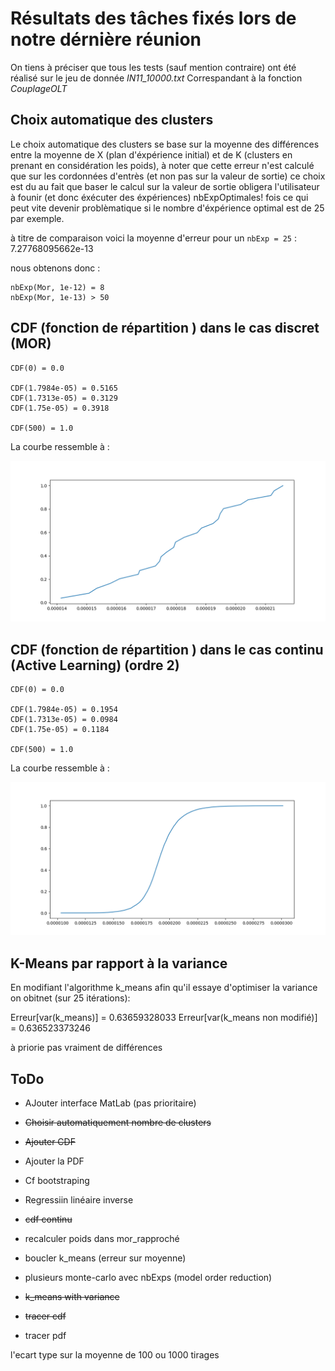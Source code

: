 # Résultats des tâches fixés lors de notre dérnière réunion

On tiens à préciser que tous les tests (sauf mention contraire) ont été réalisé sur le jeu de donnée _IN11_10000.txt_
Correspandant à la fonction _CouplageOLT_

## Choix automatique des clusters

Le choix automatique des clusters se base sur la moyenne des différences entre la moyenne de X (plan d'éxpérience initial)
 et de K (clusters en prenant en considération les poids), à noter que cette erreur n'est calculé 
 que sur les cordonnées d'entrès (et non pas sur la valeur de sortie) ce choix est du au fait que
baser le calcul sur la valeur de sortie obligera l'utilisateur à founir (et donc éxécuter des éxpériences) nbExpOptimales! fois 
ce qui peut vite devenir problèmatique si le nombre d'éxpérience optimal est de 25 par exemple.
 
à titre de comparaison voici la moyenne d'erreur pour un `nbExp = 25` : 7.27768095662e-13

nous obtenons donc : 

    nbExp(Mor, 1e-12) = 8
    nbExp(Mor, 1e-13) > 50

## CDF (fonction de répartition ) dans le cas discret (MOR)

    CDF(0) = 0.0
    
    CDF(1.7984e-05) = 0.5165
    CDF(1.7313e-05) = 0.3129
    CDF(1.75e-05) = 0.3918
    
    CDF(500) = 1.0

La courbe ressemble à : 

![Courbe de CDF (MOR)](figures/cdfMor.png)
## CDF (fonction de répartition ) dans le cas continu (Active Learning) (ordre 2)

    CDF(0) = 0.0
    
    CDF(1.7984e-05) = 0.1954
    CDF(1.7313e-05) = 0.0984
    CDF(1.75e-05) = 0.1184
    
    CDF(500) = 1.0

La courbe ressemble à : 

![Courbe de CDF (Active Learning)](figures/cdfOpt.png)

## K-Means par rapport à la variance

En modifiant l'algorithme k_means afin qu'il essaye d'optimiser la variance on obitnet (sur 25 itérations):

Erreur[var(k_means)] = 0.63659328033
Erreur[var(k_means non modifié)] = 0.636523373246

à priorie pas vraiment de différences


## ToDo

* AJouter interface MatLab (pas prioritaire)
* ~~Choisir automatiquement nombre de clusters~~
* ~~Ajouter CDF~~
* Ajouter la PDF
* Cf bootstraping
* Regressiin linéaire inverse


* ~~cdf continu~~
* recalculer poids dans mor_rapproché
* boucler k_means (erreur sur moyenne)
* plusieurs monte-carlo avec nbExps (model order reduction)
* ~~k_means with variance~~
* ~~tracer cdf~~
* tracer pdf

l'ecart type sur la moyenne de 100 ou 1000 tirages